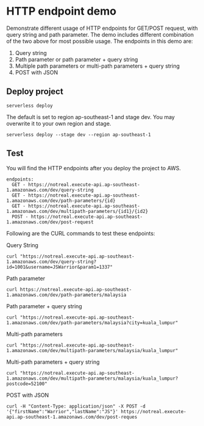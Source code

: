 # HTTP endpoint demo

Demonstrate different usage of HTTP endpoints for GET/POST request, with query string and path parameter. The demo includes different combination of the two above for most possible usage. The endpoints in this demo are:

1. Query string
2. Path parameter or path parameter + query string
3. Multiple path parameters or multi-path parameters + query string
4. POST with JSON

## Deploy project
```
serverless deploy
```
The default is set to region ap-southeast-1 and stage dev. You may overwrite it to your own region and stage.
```
serverless deploy --stage dev --region ap-southeast-1
```

## Test

You will find the HTTP endpoints after you deploy the project to AWS.
```
endpoints:
  GET - https://notreal.execute-api.ap-southeast-1.amazonaws.com/dev/query-string
  GET - https://notreal.execute-api.ap-southeast-1.amazonaws.com/dev/path-parameters/{id}
  GET - https://notreal.execute-api.ap-southeast-1.amazonaws.com/dev/multipath-parameters/{id1}/{id2}
  POST - https://notreal.execute-api.ap-southeast-1.amazonaws.com/dev/post-request
```

Following are the CURL commands to test these endpoints: 

Query String

```
curl "https://notreal.execute-api.ap-southeast-1.amazonaws.com/dev/query-string?id=1001&username=JSWarrior&param1=1337"
```

Path parameter

```
curl https://notreal.execute-api.ap-southeast-1.amazonaws.com/dev/path-parameters/malaysia
```

Path parameter + query string

```
curl "https://notreal.execute-api.ap-southeast-1.amazonaws.com/dev/path-parameters/malaysia?city=kuala_lumpur"
```

Multi-path parameters

```
curl "https://notreal.execute-api.ap-southeast-1.amazonaws.com/dev/multipath-parameters/malaysia/kuala_lumpur"
```

Multi-path parameters + query string

```
curl "https://notreal.execute-api.ap-southeast-1.amazonaws.com/dev/multipath-parameters/malaysia/kuala_lumpur?postcode=52100"
```

POST with JSON

```
curl -H "Content-Type: application/json" -X POST -d '{"firstName":"Warrior","lastName":"JS"}' https://notreal.execute-api.ap-southeast-1.amazonaws.com/dev/post-reques
```